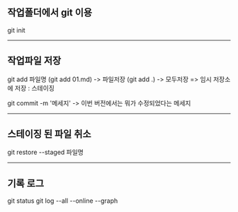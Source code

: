 ## 작업폴더에서 git 이용

git init


-----

## 작업파일 저장
git add 파일명 
(git add 01.md) -> 파일저장
(git add .) -> 모두저장
=> 임시 저장소에 저장 : 스테이징

git commit -m '메세지'
-> 이번 버전에서는 뭐가 수정되었다는 메세지

-----

## 스테이징 된 파일 취소
git restore --staged 파일명

---

## 기록 로그
git status
git log --all --online --graph